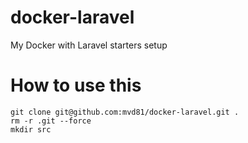 # docker-laravel
My Docker with Laravel starters setup

# How to use this
```
git clone git@github.com:mvd81/docker-laravel.git .
rm -r .git --force
mkdir src
```

